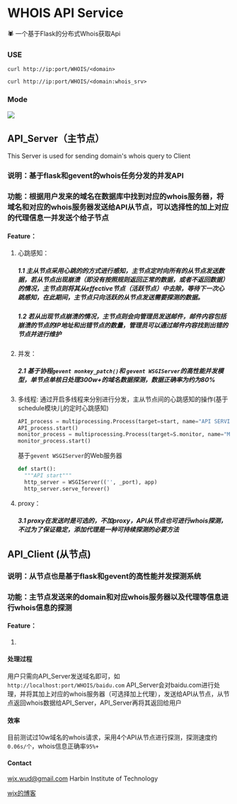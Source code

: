 # WHOIS API Service

🕷 一个基于Flask的分布式Whois获取Api

### USE
```curl http://ip:port/WHOIS/<domain>```

```curl http://ip:port/WHOIS/<domain:whois_srv>```



### Mode

![](https://github.com/WUD-51/WHOIS-API/blob/master/Demo.jpg)

## API_Server（主节点）

This Server is used for sending domain's whois query to Client

### 说明：基于flask和gevent的whois任务分发的并发API

### 功能：根据用户发来的域名在数据库中找到对应的whois服务器，将域名和对应的whois服务器发送给API从节点，可以选择性的加上对应的代理信息一并发送个给子节点

#### Feature：
  1. 心跳感知：
      ##### 1.1 主从节点采用心跳的的方式进行感知，主节点定时向所有的从节点发送数据，若从节点出现崩溃（即没有按照规则返回正常的数据，或者不返回数据）的情况，主节点则将其从effective节点（活跃节点）中去除，等待下一次心跳感知，在此期间，主节点只向活跃的从节点发送需要探测的数据。
      ##### 1.2 若从出现节点崩溃的情况，主节点则会向管理员发送邮件，邮件内容包括崩溃的节点的IP地址和出错节点的数量，管理员可以通过邮件内容找到出错的节点并进行维护
  2. 并发：
      ##### 2.1 基于协程```gevent monkey_patch()```和 ```gevent WSGIServer```的高性能并发模型，单节点单核日处理300w+的域名数据探测，数据正确率为约为80%
  3. 多线程:
      通过开启多线程来分别进行分发，主从节点间的心跳感知的操作(基于schedule模块儿的定时心跳感知)
      ```python
      API_process = multiprocessing.Process(target=start, name="API SERVICE")
      API_process.start()
      monitor_process = multiprocessing.Process(target=S.monitor, name="Monitor service")
      monitor_process.start()
      ```
      基于```gevent WSGIServer```的Web服务器
      ```python
      def start():
        """API start"""
        http_server = WSGIServer(('', _port), app)
        http_server.serve_forever()
  4. proxy：
      ##### 3.1 proxy在发送时是可选的，不加proxy，API从节点也可进行whois探测，不过为了保证稳定，添加代理是一种可持续探测的必要方法  
      
      
## API_Client (从节点)

### 说明：从节点也是基于flask和gevent的高性能并发探测系统

### 功能：主节点发送来的domain和对应whois服务器以及代理等信息进行whois信息的探测

#### Feature：
  1. 
#### 处理过程
  用户只需向API_Server发送域名即可，如
  ```http://localhost:port/WHOIS/baidu.com```
  API_Server会对baidu.com进行处理，并将其加上对应的whois服务器（可选择加上代理），发送给API从节点，从节点返回whois数据给API_Server，API_Server再将其返回给用户
  
#### 效率
   目前测试过10w域名的whois请求，采用4个API从节点进行探测，探测速度约```0.06s/个```，whois信息正确率```95%+```
   
#### Contact
wjx.wud@gmail.com
Harbin Institute of Technology

[wjx的博客](http://www.wudly.cn)
